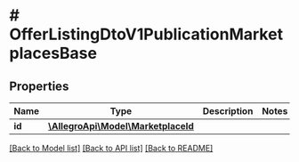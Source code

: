 # # OfferListingDtoV1PublicationMarketplacesBase

## Properties

Name | Type | Description | Notes
------------ | ------------- | ------------- | -------------
**id** | [**\AllegroApi\Model\MarketplaceId**](MarketplaceId.md) |  |

[[Back to Model list]](../../README.md#models) [[Back to API list]](../../README.md#endpoints) [[Back to README]](../../README.md)
